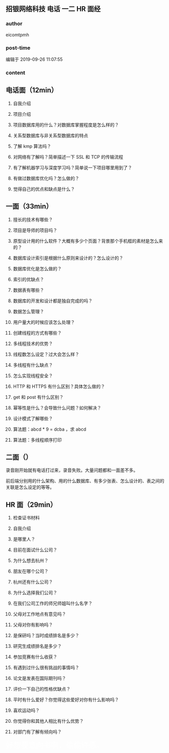 ## 招银网络科技 电话 一二 HR 面经
### author 
eicomtpmh
### post-time 

编辑于  2019-09-26 11:07:55
### content 
<div class="post-topic-des nc-post-content">
 <h2 id="电话面（12min）">
  电话面（12min）
 </h2>
 <ol>
  <li>
   <p>
    自我介绍
   </p>
  </li>
  <li>
   <p>
    项目介绍
   </p>
  </li>
  <li>
   <p>
    项目数据库用的什么？对数据库掌握程度是怎么样的？
   </p>
  </li>
  <li>
   <p>
    关系型数据库与非关系型数据库的特点
   </p>
  </li>
  <li>
   <p>
    了解 kmp 算法吗？
   </p>
  </li>
  <li>
   <p>
    对网络有了解吗？简单描述一下 SSL 和 TCP 的传输流程
   </p>
  </li>
  <li>
   <p>
    有了解机器学习与深度学习吗？简单说一下项目哪里用到了？
   </p>
  </li>
  <li>
   <p>
    有做过数据库优化吗？怎么做的？
   </p>
  </li>
  <li>
   <p>
    觉得自己的优点和缺点是什么？
   </p>
  </li>
 </ol>
 <h2 id="一面（33min）">
  一面（33min）
 </h2>
 <ol>
  <li>
   <p>
    擅长的技术有哪些？
   </p>
  </li>
  <li>
   <p>
    项目是导师的项目吗？
   </p>
  </li>
  <li>
   <p>
    原型设计用的什么软件？大概有多少个页面？背景那个手机框的素材是怎么来的？
   </p>
  </li>
  <li>
   <p>
    数据库设计索引是根据什么原则来设计的？怎么设计的？
   </p>
  </li>
  <li>
   <p>
    数据库优化是怎么做的？
   </p>
  </li>
  <li>
   <p>
    索引的优缺点？
   </p>
  </li>
  <li>
   <p>
    数据表有哪些？
   </p>
  </li>
  <li>
   <p>
    数据库的开发和设计都是独自完成的吗？
   </p>
  </li>
  <li>
   <p>
    数据怎么管理？
   </p>
  </li>
  <li>
   <p>
    用户量大的时候应该怎么处理？
   </p>
  </li>
  <li>
   <p>
    创建线程的方式有哪些？
   </p>
  </li>
  <li>
   <p>
    多线程技术的优势？
   </p>
  </li>
  <li>
   <p>
    线程数怎么设定？过大会怎么样？
   </p>
  </li>
  <li>
   <p>
    多线程有什么缺点？
   </p>
  </li>
  <li>
   <p>
    怎么实现线程安全？
   </p>
  </li>
  <li>
   <p>
    HTTP 和 HTTPS 有什么区别？具体怎么做的？
   </p>
  </li>
  <li>
   <p>
    get 和 post 有什么区别？
   </p>
  </li>
  <li>
   <p>
    幂等性是什么？会导致什么问题？如何解决？
   </p>
  </li>
  <li>
   <p>
    设计模式了解哪些？
   </p>
  </li>
  <li>
   <p>
    算法题：abcd * 9 = dcba ，求 abcd
   </p>
  </li>
  <li>
   <p>
    算法题：多线程顺序打印
   </p>
  </li>
 </ol>
 <h2 id="二面（）">
  二面（）
 </h2>
 <p>
  录音刚开始就有电话打过来，录音失败。大量问题都和一面差不多。
 </p>
 <p>
  前后端分别用的什么架构、用的什么数据库、有多少张表、怎么设计的、表之间的关联是怎么设定的等等。
 </p>
 <h2 id="hr-面（29min）">
  HR 面（29min）
 </h2>
 <ol>
  <li>
   <p>
    检查证书材料
   </p>
  </li>
  <li>
   <p>
    自我介绍
   </p>
  </li>
  <li>
   <p>
    是哪里人？
   </p>
  </li>
  <li>
   <p>
    目前在面试什么公司？
   </p>
  </li>
  <li>
   <p>
    为什么想去杭州？
   </p>
  </li>
  <li>
   <p>
    朋友在哪个公司？
   </p>
  </li>
  <li>
   <p>
    杭州还有什么公司？
   </p>
  </li>
  <li>
   <p>
    为什么选择我们公司？
   </p>
  </li>
  <li>
   <p>
    在我们公司工作的师兄师姐叫什么名字？
   </p>
  </li>
  <li>
   <p>
    父母对工作地点有意见吗？
   </p>
  </li>
  <li>
   <p>
    父母对你有影响吗？
   </p>
  </li>
  <li>
   <p>
    是保研吗？当时成绩排名是多少？
   </p>
  </li>
  <li>
   <p>
    研究生成绩排名是多少？
   </p>
  </li>
  <li>
   <p>
    参加竞赛有什么收获？
   </p>
  </li>
  <li>
   <p>
    有遇到过什么很有挑战的事情吗？
   </p>
  </li>
  <li>
   <p>
    论文是发表在国际期刊吗？
   </p>
  </li>
  <li>
   <p>
    评价一下自己的性格优缺点？
   </p>
  </li>
  <li>
   <p>
    平时有什么爱好？你觉得这些爱好对你有什么影响吗？
   </p>
  </li>
  <li>
   <p>
    喜欢运动吗？
   </p>
  </li>
  <li>
   <p>
    你觉得你和其他人相比有什么优势？
   </p>
  </li>
  <li>
   <p>
    对部门有了解有倾向吗？
   </p>
  </li>
 </ol>
 <p>
  <font color="white" size="5">
   好想要意向书啊，偷偷许愿。
  </font>
 </p>
</div>
